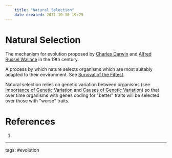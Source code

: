```yaml
---
	title: "Natural Selection"
	date created: 2021-10-30 19:25
---
```

# Natural Selection

The mechanism for evolution proposed by [Charles Darwin](Charles%20Darwin.md) and [Alfred Russel Wallace](Alfred%20Russel%20Wallace.md) in the 19th century.

A process by which nature selects organisms which are most suitably adapted to their environment. See [Survival of the Fittest](Survival%20of%20the%20Fittest.md).

Natural selection relies on genetic variation between organisms (see [Importance of Genetic Variation](Importance%20of%20Genetic%20Variation) and [Causes of Genetic Variation](Causes%20of%20Genetic%20Variation.md)) so that over time organisms with genes coding for "better" traits will be selected over those with "worse" traits.

# References
1. 

---
tags: #evolution 